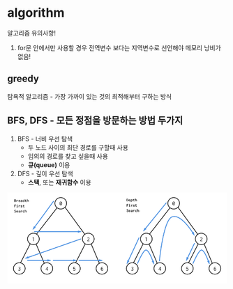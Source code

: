 # algorithm
알고리즘 유의사항!

1. for문 안에서만 사용할 경우 전역변수 보다는 지역변수로 선언해야 메모리 낭비가 없음!


greedy
------
탐욕적 알고리즘 - 가장 가까이 있는 것의 최적해부터 구하는 방식



BFS, DFS - 모든 정점을 방문하는 방법 두가지
------------------------------------------
1. BFS - 너비 우선 탐색
   * 두 노드 사이의 최단 경로를 구할때 사용
   * 임의의 경로를 찾고 싶을때 사용
   * **큐(queue)** 이용
2. DFS - 깊이 우선 탐색
   * **스택**, 또는 **재귀함수** 이용

<img src="/img/bfsdfs.png" title="bfsdfs" alt="bfsdfs"></img><br/>
